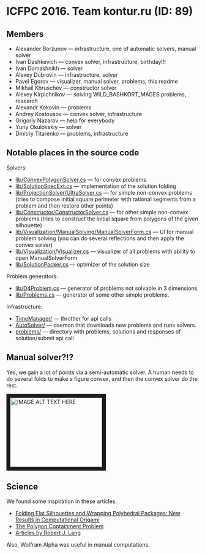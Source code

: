 # ICFPC 2016. Team kontur.ru (ID: 89)

## Members

* Alexander Borzunov — infrastructure, one of automatic solvers, manual solver
* Ivan Dashkevich — convex solver, infrastructure, birthday!!!
* Ivan Domashnikh — solver
* Alexey Dubrovin — infrastructure, solver
* Pavel Egorov — visualizer, manual solver, problems, this readme
* Mikhail Khruschev — constructor solver
* Alexey Kirpichnikov — solving WILD_BASHKORT_MAGES problems, research
* Alexandr Kokovin — problems
* Andrey Kostousov — convex solver, infrastructure
* Grigoriy Nazarov — help for everybody
* Yuriy Okulovskiy — solver
* Dmitriy Titarenko — problems, infrastructure

## Notable places in the source code

Solvers:

* [lib/ConvexPolygonSolver.cs](lib/ConvexPolygonSolver.cs) — for convex problems
* [lib/SolutionSpecExt.cs](lib/SolutionSpecExt.cs) — implementation of the solution folding
* [lib/ProjectionSolver/UltraSolver.cs](lib/ProjectionSolver/UltraSolver.cs) — for simple non-convex problems (tries to compose initial square perimeter with rational segments from a problem and then restore other points)
* [lib/Constructor/ConstructorSolver.cs](lib/Constructor/ConstructorSolver.cs) — for other simple non-convex problems (tries to construct the initial square from polygons of the given silhouette)
* [lib/Visualization/ManualSolving/ManualSolverForm.cs](lib/Visualization/ManualSolving/ManualSolverForm.cs) — UI for manual problem solving (you can do several reflections and then apply the convex solver)
* [lib/Visualization/Visualizer.cs](lib/Visualization/Visualizer.cs) — visualizer of all problems with ability to open ManualSolverForm
* [lib/SolutionPacker.cs](lib/SolutionPacker.cs) — optimizer of the solution size

Problem generators:

* [lib/D4Problem.cs](lib/D4Problem.cs) — generator of problems not solvable in 3 dimensions.
* [lib/Problems.cs](lib/Problems.cs) — generator of some other simple problems.

Infrastructure:

* [TimeManager/](TimeManager/) — throttler for api calls
* [AutoSolver/](AutoSolver/) — daemon that downloads new problems and runs solvers.
* [problems/](problems/) — directory with problems, solutions and responses of solution/submit api call

## Manual solver?!?

Yes, we gain a lot of points via a semi-automatic solver. A human needs to do several folds to make a figure convex, and then the convex solver do the rest.

<a href="http://www.youtube.com/watch?feature=player_embedded&v=6_2JAzxuTNM
" target="_blank"><img src="http://img.youtube.com/vi/6_2JAzxuTNM/0.jpg" 
alt="IMAGE ALT TEXT HERE" width="240" height="180" border="10" /></a>

## Science

We found some inspiration in these articles:

* [Folding Flat Silhouettes and Wrapping Polyhedral Packages: New Results in
Computational Origami](http://erikdemaine.org/papers/CGTA2000/paper.pdf)
* [The Polygon Containment Problem](http://www.cs.princeton.edu/~chazelle/pubs/PolygContainmentProb.pdf)
* [Articles by Robert J. Lang](http://www.langorigami.com/articles)

Also, Wolfram Alpha was useful in manual computations.
